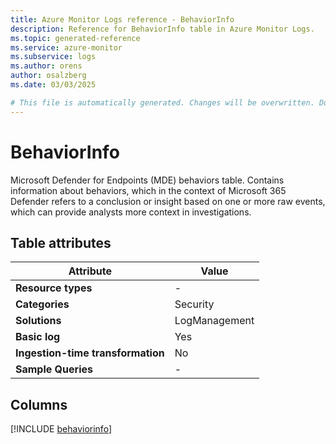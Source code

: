 ```yaml
---
title: Azure Monitor Logs reference - BehaviorInfo
description: Reference for BehaviorInfo table in Azure Monitor Logs.
ms.topic: generated-reference
ms.service: azure-monitor
ms.subservice: logs
ms.author: orens
author: osalzberg
ms.date: 03/03/2025

# This file is automatically generated. Changes will be overwritten. Do not change this file directly.
---
```


# BehaviorInfo

Microsoft Defender for Endpoints (MDE) behaviors table. Contains information about behaviors, which in the context of Microsoft 365 Defender refers to a conclusion or insight based on one or more raw events, which can provide analysts more context in investigations.


## Table attributes

|Attribute|Value|
|---|---|
|**Resource types**|-|
|**Categories**|Security|
|**Solutions**| LogManagement|
|**Basic log**|Yes|
|**Ingestion-time transformation**|No|
|**Sample Queries**|-|



## Columns
  
[!INCLUDE [behaviorinfo](~/reusable-content/ce-skilling/azure/includes/azure-monitor/reference/tables/behaviorinfo-include.md)]
